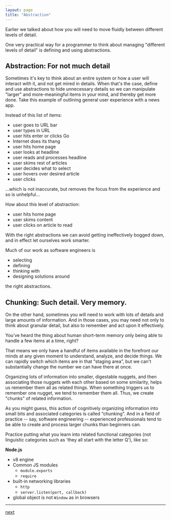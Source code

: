 ```yaml
---
layout: page
title: "Abstraction"
---
```


Earlier we talked about how you will need to move fluidly between different levels of detail.

One very practical way for a programmer to think about managing "different levels of detail" is defining and using abstractions.

## Abstraction: For not much detail

Sometimes it's key to think about an entire system or how a user will interact with it, and not get mired in details. When that's the case, define and use abstractions to hide unnecessary details so we can manipulate "larger" and more-meaningful items in your mind, and thereby get more done. Take this example of outlining general user experience with a news app.

Instead of this list of items:
* user goes to URL bar
* user types in URL
* user hits enter or clicks Go
* Internet does its thang
* user hits home page
* user looks at headline
* user reads and processes headline
* user skims rest of articles
* user decides what to select
* user hovers over desired article
* user clicks

...which is not inaccurate, but removes the focus from the experience and so is unhelpful...

How about this level of abstraction:
* user hits home page
* user skims content
* user clicks on article to read


With the right abstractions we can avoid getting ineffectively bogged down, and in effect let ourselves work smarter.

Much of our work as software engineers is

* selecting
* defining
* thinking with
* designing solutions around

the right abstractions.

## Chunking: Such detail. Very memory.

On the other hand, sometimes you will need to work with lots of details and large amounts of information. And in those cases, you may need not only to think about granular detail, but also to remember and act upon it effectively.

You’ve heard the thing about human short-term memory only being able to handle a few items at a time, right?

That means we only have a handful of items available in the forefront our minds at any given moment to understand, analyze, and decide things. We can rapidly switch which items are in that “staging area”, but we can't substantially change the number we can have there at once.

Organizing lots of information into smaller, digestable nuggets, and then associating those nuggets with each other based on some similarity, helps us remember them all as related things. When something triggers us to remember one nugget, we tend to remember them all. Thus, we create "chunks" of related information.

As you might guess, this action of cognitively organizing information into small bits and associated categories is called “chunking”. And in a field of practice -- say, software engineering -- experienced professionals tend to be able to create and process larger chunks than beginners can.

Practice putting what you learn into related functional categories (not linguistic categories such as 'they all start with the letter Q'), like so:

**Node.js**
* v8 engine
* Common JS modules
  * `module.exports`
  * `require`
* built-in networking libraries
  * `http`
  * `server.listen(port, callback)`
* global object is not `Window` as in browsers



---
[next](../problem-decomposition)
